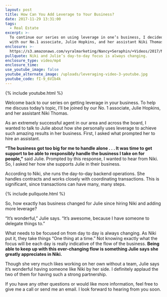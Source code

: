 ```yaml
---
layout: post
title: How Can You Add Leverage to Your Business?
date: 2017-11-29 13:31:00
tags:
  - Real Estate
excerpt: >-
  To continue our series on using leverage in one’s business, I decided to speak
  with our No.1 associate, Julie Hopkins, and her assistant Niki Thomas.
enclosure: >-
  https://s3.amazonaws.com/vyralmarketing/Nancy+Seraphin/+Videos/2017/November/Park+City+Real+Estate+Careers-+How+Can+You+Add+Leverage+to+Your+Business%253F.mp4
pullquote: Niki and Julie’s day-to-day focus is always changing.
enclosure_type: video/mp4
enclosure_time:
use_youtube_image: false
youtube_alternate_image: /uploads/leveraging-video-3-youtube.jpg
youtube_code: fI-9_6VIb4k
---
```



{% include youtube.html %}

Welcome back to our series on getting leverage in your business. To help me discuss today’s topic, I’ll be joined by our No. 1 associate, Julie Hopkins, and her assistant Niki Thomas.

As an extremely successful agent in our area and across the board, I wanted to talk to Julie about how she personally uses leverage to achieve such amazing results in her business. First, I asked what prompted her to hire an assistant.

**“The business got too big for me to handle alone . . . It was time to get support to be able to responsibly handle the business I take on for people,”** said Julie. Prompted by this response, I wanted to hear from Niki. So, I asked her how she supports Julie in their business.

According to Niki, she runs the day-to-day backend operations. She handles contracts and works closely with coordinating transactions. This is significant, since transactions can have many, many steps.

{% include pullquote.html %}

So, how exactly has business changed for Julie since hiring Niki and adding more leverage?

“It’s wonderful,” Julie says. “It’s awesome, because I have someone to delegate things to.”

What needs to be focused on from day to day is always changing. As Niki put it, they take things “One thing at a time.” Not knowing exactly what the focus will be each day is really indicative of the flow of the business. **Being able to keep up with this ever-changing flow is something Julie says she greatly appreciates in Niki.**

Though she very much likes working on her own without a team, Julie says it’s wonderful having someone like Niki by her side. I definitely applaud the two of them for having such a strong partnership.

If you have any other questions or would like more information, feel free to give me a call or send me an email. I look forward to hearing from you soon.